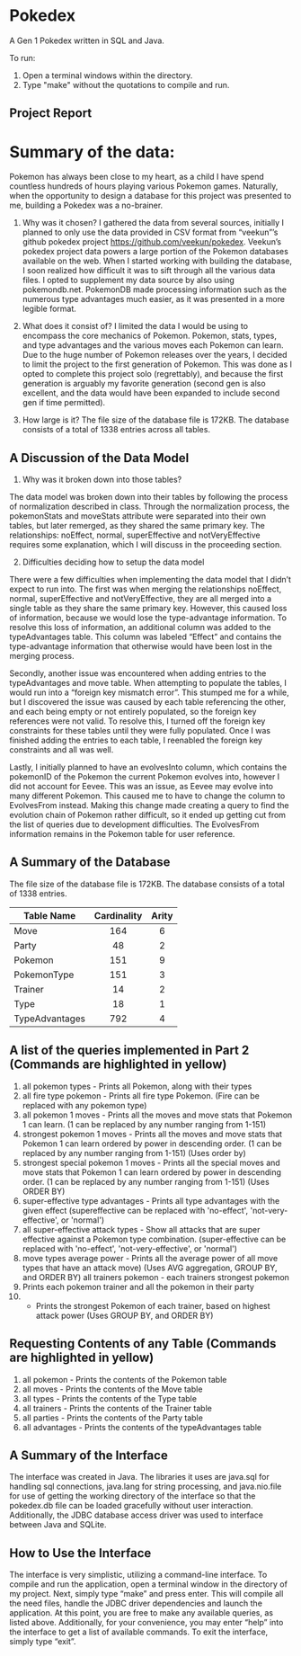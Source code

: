 # Pokedex
 A Gen 1 Pokedex written in SQL and Java.

To run:

1) Open a terminal windows within the directory.
2) Type "make" without the quotations to compile and run.


## Project Report 

# Summary of the data:

Pokemon has always been close to my heart, as a child I have spend countless hundreds of hours playing various Pokemon games. Naturally, when the opportunity to design a database for this project was presented to me, building a Pokedex was a no-brainer.

1) Why was it chosen? 
I gathered the data from several sources, initially I planned to only use the data provided in CSV format from “veekun”’s github pokedex project https://github.com/veekun/pokedex. Veekun’s pokedex project data powers a large portion of the Pokemon databases available on the web. When I started working with building the database, I soon realized how difficult it was to sift through all the various data files. I opted to supplement my data source by also using pokemondb.net. PokemonDB made processing information such as the numerous type advantages much easier, as it was presented in a more legible format. 

2) What does it consist of? 
I limited the data I would be using to encompass the core mechanics of Pokemon. Pokemon, stats, types, and type advantages and the various moves each Pokemon can learn. Due to the huge number of Pokemon releases over the years, I decided to limit the project to the first generation of Pokemon.  This was done as I opted to complete this project solo (regrettably), and because the first generation is arguably my favorite generation (second gen is also excellent, and the data would have been expanded to include second gen if time permitted).

3) How large is it? 
The file size of the database file is 172KB. The database consists of a total of 1338 entries across all tables. 


## A Discussion of the Data Model

1) Why was it broken down into those tables? 
 
The data model was broken down into their tables by following the process of normalization described in class. Through the normalization process, the pokemonStats and moveStats attribute were separated into their own tables, but later remerged, as they shared the same primary key. The relationships: noEffect, normal, superEffective and notVeryEffective requires some explanation, which I will discuss in the proceeding section. 
 
2)	Difficulties deciding how to setup the data model 
 
There were a few difficulties when implementing the data model that I didn’t expect to run into.  The first was when merging the relationships noEffect, normal, superEffective and notVeryEffective, they are all merged into a single table as they share the same primary key. However, this caused loss of information, because we would lose the type-advantage information. To resolve this loss of information, an additional column was added to the typeAdvantages table.  This column was labeled “Effect” and contains the type-advantage information that otherwise would have been lost in the merging process. 
 
Secondly, another issue was encountered when adding entries to the typeAdvantages and move table. When attempting to populate the tables, I would run into a “foreign key mismatch error”. This stumped me for a while, but I discovered the issue was caused by each table referencing the other, and each being empty or not entirely populated, so the foreign key references were not valid.  To resolve this, I turned off the foreign key constraints for these tables until they were fully populated. Once I was finished adding the entries to each table, I reenabled the foreign key constraints and all was well. 
 
Lastly, I initially planned to have an evolvesInto column, which contains the pokemonID of the Pokemon the current Pokemon evolves into, however I did not account for Eevee. This was an issue, as Eevee may evolve into many different Pokemon. This caused me to have to change the column to EvolvesFrom instead. Making this change made creating a query to find the evolution chain of Pokemon rather difficult, so it ended up getting cut from the list of queries due to development difficulties.  The EvolvesFrom information remains in the Pokemon table for user reference. 

## A Summary of the Database 

The file size of the database file is 172KB. The database consists of a total of 1338 entries. 

|Table Name     | Cardinality | Arity |
|---------------|:-----------:|:-----:|
|Move 	    |      164 	|   6   | 
|Party 	    |       48 	|   2   |
|Pokemon 	    |      151 	|   9   |
|PokemonType    |      151 	|   3   |
|Trainer 	    |       14 	|   2   |
|Type 	    |       18 	|   1   |
|TypeAdvantages |      792 	|   4   |
 
## A list of the queries implemented in Part 2 (Commands are highlighted in yellow) 

1.	all pokemon types - Prints all Pokemon, along with their types 
2.	all fire type pokemon - Prints all fire type Pokemon. (Fire can be replaced with any pokemon type) 
3.	all pokemon 1 moves - Prints all the moves and move stats that Pokemon 1 can learn. (1 can be replaced by any number ranging from 1-151) 
4.	strongest pokemon 1 moves - Prints all the moves and move stats that Pokemon 1 can learn ordered by power in descending order. (1 can be replaced by any number ranging from 1-151) (Uses order by) 
5.	strongest special pokemon 1 moves - Prints all the special moves and move stats that Pokemon 1 can learn ordered by power in descending order. (1 can be replaced by any number ranging from 1-151) (Uses ORDER BY) 
6.	super-effective type advantages - Prints all type advantages with the given effect (supereffective can be replaced with 'no-effect', 'not-very-effective', or 'normal') 
7.	all super-effective attack types - Show all attacks that are super effective against a Pokemon type combination. (super-effective can be replaced with 'no-effect', 'not-very-effective', or 'normal') 
8.	move types average power - Prints all the average power of all move types that have an attack move) (Uses AVG aggregation, GROUP BY, and ORDER BY) 
all trainers pokemon	 - 
each trainers strongest pokemon
9.	Prints each pokemon trainer and all the pokemon in their party 
10.	- Prints the strongest Pokemon of each trainer, based on highest attack power (Uses GROUP BY, and ORDER BY) 
 
## Requesting Contents of any Table (Commands are highlighted in yellow) 

1.	all pokemon - Prints the contents of the Pokemon table 
2.	all moves - Prints the contents of the Move table 
3.	all types - Prints the contents of the Type table 
4.	all trainers - Prints the contents of the Trainer table 
5.	all parties - Prints the contents of the Party table 
6.	all advantages - Prints the contents of the typeAdvantages table 
 
## A Summary of the Interface 

The interface was created in Java. The libraries it uses are java.sql for handling sql connections, java.lang for string processing, and java.nio.file for use of getting the working directory of the interface so that the pokedex.db file can be loaded gracefully without user interaction. Additionally, the JDBC database access driver was used to interface between Java and SQLite.

## How to Use the Interface

The interface is very simplistic, utilizing a command-line interface. To compile and run the application, open a terminal window in the directory of my project. Next, simply type “make” and press enter.  This will compile all the need files, handle the JDBC driver dependencies and launch the application. At this point, you are free to make any available queries, as listed above.  Additionally, for your convenience, you may enter “help” into the interface to get a list of available commands. To exit the interface, simply type “exit”. 
